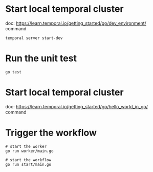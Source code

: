# Start local temporal cluster
doc: https://learn.temporal.io/getting_started/go/dev_environment/
command
```shell
temporal server start-dev
```

# Run the unit test
```shell
go test
```

# Start local temporal cluster
doc: https://learn.temporal.io/getting_started/go/hello_world_in_go/
command

# Trigger the workflow
```shell
# start the worker
go run worker/main.go

# start the workflow
go run start/main.go
```

